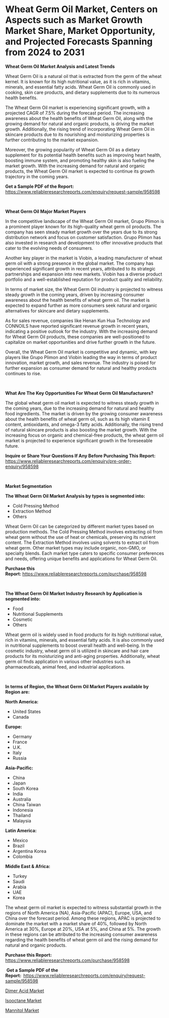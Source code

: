 <p><h1>Wheat Germ Oil Market, Centers on Aspects such as Market Growth Market Share, Market Opportunity, and Projected Forecasts Spanning from 2024 to 2031</h1></p><p><strong>Wheat Germ Oil Market Analysis and Latest Trends</strong></p>
<p><p>Wheat Germ Oil is a natural oil that is extracted from the germ of the wheat kernel. It is known for its high nutritional value, as it is rich in vitamins, minerals, and essential fatty acids. Wheat Germ Oil is commonly used in cooking, skin care products, and dietary supplements due to its numerous health benefits.</p><p>The Wheat Germ Oil market is experiencing significant growth, with a projected CAGR of 7.5% during the forecast period. The increasing awareness about the health benefits of Wheat Germ Oil, along with the growing demand for natural and organic products, is driving the market growth. Additionally, the rising trend of incorporating Wheat Germ Oil in skincare products due to its nourishing and moisturizing properties is further contributing to the market expansion.</p><p>Moreover, the growing popularity of Wheat Germ Oil as a dietary supplement for its potential health benefits such as improving heart health, boosting immune system, and promoting healthy skin is also fueling the market growth. With the increasing demand for natural and organic products, the Wheat Germ Oil market is expected to continue its growth trajectory in the coming years.</p></p>
<p><strong>Get a Sample PDF of the Report:&nbsp;</strong> <a href="https://www.reliableresearchreports.com/enquiry/request-sample/958598">https://www.reliableresearchreports.com/enquiry/request-sample/958598</a></p>
<p>&nbsp;</p>
<p><strong>Wheat Germ Oil Major Market Players</strong></p>
<p><p>In the competitive landscape of the Wheat Germ Oil market, Grupo Plimon is a prominent player known for its high-quality wheat germ oil products. The company has seen steady market growth over the years due to its strong distribution network and focus on customer satisfaction. Grupo Plimon has also invested in research and development to offer innovative products that cater to the evolving needs of consumers.</p><p>Another key player in the market is Viobin, a leading manufacturer of wheat germ oil with a strong presence in the global market. The company has experienced significant growth in recent years, attributed to its strategic partnerships and expansion into new markets. Viobin has a diverse product portfolio and a well-established reputation for product quality and reliability.</p><p>In terms of market size, the Wheat Germ Oil industry is projected to witness steady growth in the coming years, driven by increasing consumer awareness about the health benefits of wheat germ oil. The market is expected to expand further as more consumers seek natural and organic alternatives for skincare and dietary supplements.</p><p>As for sales revenue, companies like Henan Kun Hua Technology and CONNOILS have reported significant revenue growth in recent years, indicating a positive outlook for the industry. With the increasing demand for Wheat Germ Oil products, these companies are well-positioned to capitalize on market opportunities and drive further growth in the future.</p><p>Overall, the Wheat Germ Oil market is competitive and dynamic, with key players like Grupo Plimon and Viobin leading the way in terms of product innovation, market growth, and sales revenue. The industry is poised for further expansion as consumer demand for natural and healthy products continues to rise.</p></p>
<p>&nbsp;</p>
<p><strong>What Are The Key Opportunities For Wheat Germ Oil Manufacturers?</strong></p>
<p><p>The global wheat germ oil market is expected to witness steady growth in the coming years, due to the increasing demand for natural and healthy food ingredients. The market is driven by the growing consumer awareness about the health benefits of wheat germ oil, such as its high vitamin E content, antioxidants, and omega-3 fatty acids. Additionally, the rising trend of natural skincare products is also boosting the market growth. With the increasing focus on organic and chemical-free products, the wheat germ oil market is projected to experience significant growth in the foreseeable future.</p></p>
<p><strong>Inquire or Share Your Questions If Any Before Purchasing This Report:</strong> <a href="https://www.reliableresearchreports.com/enquiry/pre-order-enquiry/958598">https://www.reliableresearchreports.com/enquiry/pre-order-enquiry/958598</a></p>
<p>&nbsp;</p>
<p><strong>Market Segmentation</strong></p>
<p><strong>The Wheat Germ Oil Market Analysis by types is segmented into:</strong></p>
<p><ul><li>Cold Pressing Method</li><li>Extraction Method</li><li>Others</li></ul></p>
<p><p>Wheat Germ Oil can be categorized by different market types based on production methods. The Cold Pressing Method involves extracting oil from wheat germ without the use of heat or chemicals, preserving its nutrient content. The Extraction Method involves using solvents to extract oil from wheat germ. Other market types may include organic, non-GMO, or specialty blends. Each market type caters to specific consumer preferences and needs, offering unique benefits and applications for Wheat Germ Oil.</p></p>
<p><strong>Purchase this Report:&nbsp;</strong><a href="https://www.reliableresearchreports.com/purchase/958598">https://www.reliableresearchreports.com/purchase/958598</a></p>
<p>&nbsp;</p>
<p><strong>The Wheat Germ Oil Market Industry Research by Application is segmented into:</strong></p>
<p><ul><li>Food</li><li>Nutritional Supplements</li><li>Cosmetic</li><li>Others</li></ul></p>
<p><p>Wheat germ oil is widely used in food products for its high nutritional value, rich in vitamins, minerals, and essential fatty acids. It is also commonly used in nutritional supplements to boost overall health and well-being. In the cosmetic industry, wheat germ oil is utilized in skincare and hair care products for its moisturizing and anti-aging properties. Additionally, wheat germ oil finds application in various other industries such as pharmaceuticals, animal feed, and industrial applications.</p></p>
<p>&nbsp;</p>
<p><strong>In terms of Region, the Wheat Germ Oil Market Players available by Region are:</strong></p>
<p>
    <p> <strong> North America: </strong>
        <ul>
            <li>United States</li>
            <li>Canada</li>
        </ul>
        </p> 
    <p> <strong> Europe: </strong>
        <ul>
            <li>Germany</li>
            <li>France</li>
            <li>U.K.</li>
            <li>Italy</li>
            <li>Russia</li>
        </ul>
        </p> 
    <p> <strong> Asia-Pacific: </strong>
        <ul>
            <li>China</li>
            <li>Japan</li>
            <li>South Korea</li>
            <li>India</li>
            <li>Australia</li>
            <li>China Taiwan</li>
            <li>Indonesia</li>
            <li>Thailand</li>
            <li>Malaysia</li>
        </ul>
        </p> 
    <p> <strong> Latin America: </strong>
        <ul>
            <li>Mexico</li>
            <li>Brazil</li>
            <li>Argentina Korea</li>
            <li>Colombia</li>
        </ul>
        </p> 
    <p> <strong> Middle East & Africa: </strong>
        <ul>
            <li>Turkey</li>
            <li>Saudi</li>
            <li>Arabia</li>
            <li>UAE</li>
            <li>Korea</li>
        </ul>
    </p>
    </p>
<p><p>The wheat germ oil market is expected to witness substantial growth in the regions of North America (NA), Asia-Pacific (APAC), Europe, USA, and China over the forecast period. Among these regions, APAC is projected to dominate the market with a market share of 40%, followed by North America at 30%, Europe at 20%, USA at 5%, and China at 5%. The growth in these regions can be attributed to the increasing consumer awareness regarding the health benefits of wheat germ oil and the rising demand for natural and organic products.</p></p>
<p><strong>Purchase this Report: </strong><a href="https://www.reliableresearchreports.com/purchase/958598">https://www.reliableresearchreports.com/purchase/958598</a></p>
<p>&nbsp;<strong>Get a Sample PDF of the Report:&nbsp;&nbsp;</strong><a href="https://www.reliableresearchreports.com/enquiry/request-sample/958598">https://www.reliableresearchreports.com/enquiry/request-sample/958598</a></p>
<p><strong></strong></p>
<p><p><a href="https://github.com/shotows/Market-Research-Report-List-1/blob/main/dimer-acid-market.md">Dimer Acid Market</a></p><p><a href="https://github.com/beatblasta/Market-Research-Report-List-2/blob/main/isooctane-market.md">Isooctane Market</a></p><p><a href="https://github.com/Sinjinluong3e0awx2m195k76/Market-Research-Report-List-1/blob/main/mannitol-market.md">Mannitol Market</a></p></p>
